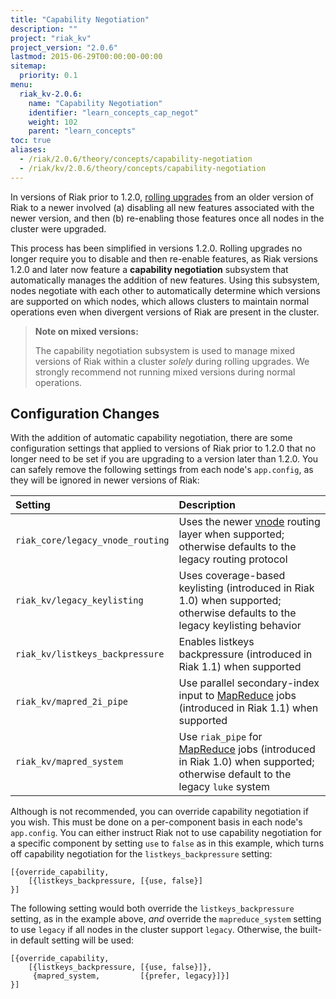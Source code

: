```yaml
---
title: "Capability Negotiation"
description: ""
project: "riak_kv"
project_version: "2.0.6"
lastmod: 2015-06-29T00:00:00-00:00
sitemap:
  priority: 0.1
menu:
  riak_kv-2.0.6:
    name: "Capability Negotiation"
    identifier: "learn_concepts_cap_negot"
    weight: 102
    parent: "learn_concepts"
toc: true
aliases:
  - /riak/2.0.6/theory/concepts/capability-negotiation
  - /riak/kv/2.0.6/theory/concepts/capability-negotiation
---
```


[glossary vnode]: {{<baseurl>}}riak/kv/2.0.6/learn/glossary/#vnode
[upgrade cluster]: {{<baseurl>}}riak/kv/2.0.6/setup/upgrading/cluster
[usage mapreduce]: {{<baseurl>}}riak/kv/2.0.6/developing/usage/mapreduce

In versions of Riak prior to 1.2.0, [rolling upgrades][upgrade cluster] from an older version of Riak to a newer involved (a) disabling all new features associated with the newer version, and then (b) re-enabling those features once all nodes in the cluster were upgraded.

This process has been simplified in versions 1.2.0. Rolling upgrades no longer require you to disable and then re-enable features, as Riak versions 1.2.0 and later now feature a **capability negotiation** subsystem that automatically manages the addition of new features. Using this subsystem, nodes negotiate with each other to automatically determine which versions are supported on which nodes, which allows clusters to maintain normal operations even when divergent versions of Riak are present in the cluster.

>**Note on mixed versions:**
>
>The capability negotiation subsystem is used to manage mixed versions of Riak within a cluster *solely* during rolling upgrades. We strongly recommend not running mixed versions during normal operations.

## Configuration Changes

With the addition of automatic capability negotiation, there are some configuration settings that applied to versions of Riak prior to 1.2.0 that no longer need to be set if you are upgrading to a version later than 1.2.0. You can safely remove the following settings from each node's `app.config`, as they will be ignored in newer versions of Riak:

Setting | Description
:-------|:-----------
`riak_core/legacy_vnode_routing` | Uses the newer [vnode][glossary vnode] routing layer when supported; otherwise defaults to the legacy routing protocol
`riak_kv/legacy_keylisting` | Uses coverage-based keylisting (introduced in Riak 1.0) when supported; otherwise defaults to the legacy keylisting behavior
`riak_kv/listkeys_backpressure` | Enables listkeys backpressure (introduced in Riak 1.1) when supported
`riak_kv/mapred_2i_pipe` | Use parallel secondary-index input to [MapReduce][usage mapreduce] jobs (introduced in Riak 1.1) when supported
`riak_kv/mapred_system` | Use `riak_pipe` for [MapReduce][usage mapreduce] jobs (introduced in Riak 1.0) when supported; otherwise default to the legacy `luke` system

Although is not recommended, you can override capability negotiation if you wish. This must be done on a per-component basis in each node's `app.config`. You can either instruct Riak not to use capability negotiation for a specific component by setting `use` to `false` as in this example, which turns off capability negotiation for the `listkeys_backpressure` setting:

```appconfig
[{override_capability,
    [{listkeys_backpressure, [{use, false}]
}]
```

The following setting would both override the `listkeys_backpressure` setting, as in the example above, _and_ override the `mapreduce_system` setting to use `legacy` if all nodes in the cluster support `legacy`. Otherwise, the built-in default setting will be used:

```appconfig
[{override_capability,
    [{listkeys_backpressure, [{use, false}]},
     {mapred_system,         [{prefer, legacy}]}]
}]
```
